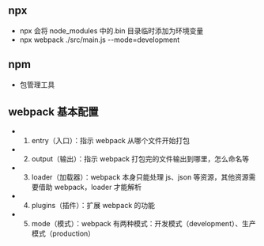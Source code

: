 ## npx

- npx 会将 node_modules 中的.bin 目录临时添加为环境变量
- npx webpack ./src/main.js --mode=development

## npm

- 包管理工具

## webpack 基本配置

- 1. entry（入口）：指示 webpack 从哪个文件开始打包
- 2. output（输出）：指示 webpack 打包完的文件输出到哪里，怎么命名等
- 3. loader（加载器）：webpack 本身只能处理 js、json 等资源，其他资源需要借助 webpack，loader 才能解析
- 4. plugins（插件）：扩展 webpack 的功能
- 5. mode（模式）：webpack 有两种模式：开发模式（development）、生产模式（production）
